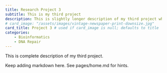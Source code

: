 ```yaml
---
title: Research Project 3
subtitle: This is my third project
description: This is slightly longer description of my third project which is deliberately being made very long, too long to fit properly on the card
# card_image: "/assets/images/vintage-newspaper-print-downsize.jpg"
card_title: Project 3 # used if card_image is null; defaults to title
categories: 
    - Bioinformatics
    - DNA Repair
---
```


This is complete description of my third project.

Keep adding markdown here. See pages/home.md for hints.
